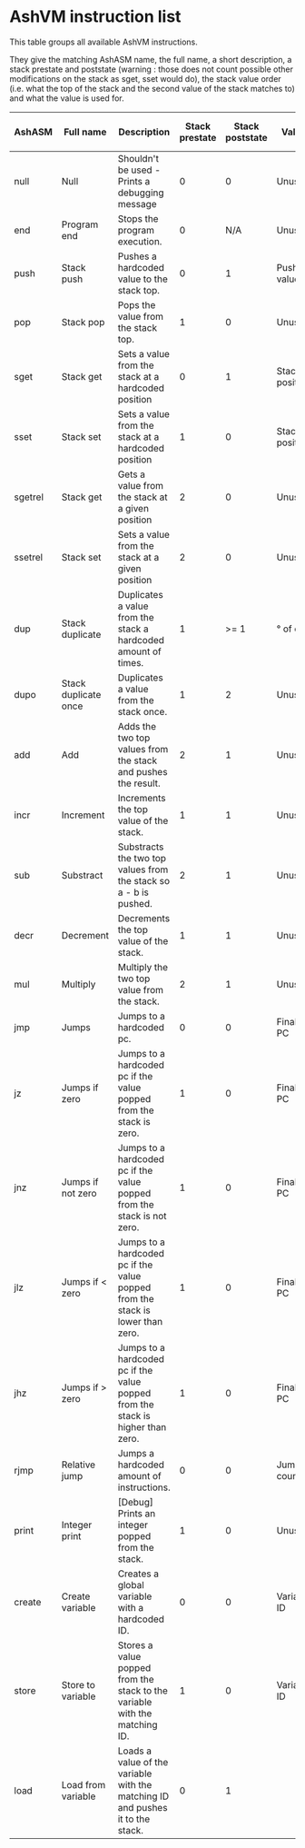 # AshVM instruction list

This table groups all available AshVM instructions.

They give the matching AshASM name, the full name, a short description, a stack prestate and poststate (warning : those does not count possible other modifications on the stack as sget, sset would do), the stack value order (i.e. what the top of the stack and the second value of the stack matches to) and what the value is used for.

| AshASM  | Full name            | Description                                                                     | Stack prestate | Stack poststate | Value          | Pre stack value order |
|---      |---                   |---                                                                              |---             |---              |---             |---                    |
| null    | Null                 | Shouldn't be used - Prints a debugging message                                  | 0              | 0               | Unused         |                       |
| end     | Program end          | Stops the program execution.                                                    | 0              | N/A             | Unused         |                       |
| push    | Stack push           | Pushes a hardcoded value to the stack top.                                      | 0              | 1               | Pushed value   |                       |
| pop     | Stack pop            | Pops the value from the stack top.                                              | 1              | 0               | Unused         | Popped value          |
| sget    | Stack get            | Sets a value from the stack at a hardcoded position                             | 0              | 1               | Stack position |                       |
| sset    | Stack set            | Sets a value from the stack at a hardcoded position                             | 1              | 0               | Stack position | Value                 |
| sgetrel | Stack get            | Gets a value from the stack at a given position                                 | 2              | 0               | Unused         | Pos                   |
| ssetrel | Stack set            | Sets a value from the stack at a given position                                 | 2              | 0               | Unused         | Pos > Value           |
| dup     | Stack duplicate      | Duplicates a value from the stack a hardcoded amount of times.                  | 1              | >= 1            | ° of dup       | Value to duplicate    |
| dupo    | Stack duplicate once | Duplicates a value from the stack once.                                         | 1              | 2               | Unused         | Value to dup once     |
| add     | Add                  | Adds the two top values from the stack and pushes the result.                   | 2              | 1               | Unused         | Value > Value         |
| incr    | Increment            | Increments the top value of the stack.                                          | 1              | 1               | Unused         | Value to increment    |
| sub     | Substract            | Substracts the two top values from the stack so a - b is pushed.                | 2              | 1               | Unused         | b > a                 |
| decr    | Decrement            | Decrements the top value of the stack.                                          | 1              | 1               | Unused         | Value to decrement    |
| mul     | Multiply             | Multiply the two top value from the stack.                                      | 2              | 1               | Unused         | Value to multiply     |
| jmp     | Jumps                | Jumps to a hardcoded pc.                                                        | 0              | 0               | Final PC       |                       |
| jz      | Jumps if zero        | Jumps to a hardcoded pc if the value popped from the stack is zero.             | 1              | 0               | Final PC       | Tested =0             |
| jnz     | Jumps if not zero    | Jumps to a hardcoded pc if the value popped from the stack is not zero.         | 1              | 0               | Final PC       | Tested !=0            |
| jlz     | Jumps if < zero      | Jumps to a hardcoded pc if the value popped from the stack is lower than zero.  | 1              | 0               | Final PC       | Tested <0             |
| jhz     | Jumps if > zero      | Jumps to a hardcoded pc if the value popped from the stack is higher than zero. | 1              | 0               | Final PC       | Tested >0             |
| rjmp    | Relative jump        | Jumps a hardcoded amount of instructions.                                       | 0              | 0               | Jump count     |                       |
| print   | Integer print        | [Debug] Prints an integer popped from the stack.                                | 1              | 0               | Unused         | To print              |
| create  | Create variable      | Creates a global variable with a hardcoded ID.                                  | 0              | 0               | Variable ID    |                       |
| store   | Store to variable    | Stores a value popped from the stack to the variable with the matching ID.      | 1              | 0               | Variable ID    | To store              |
| load    | Load from variable   | Loads a value of the variable with the matching ID and pushes it to the stack.  | 0              | 1               |